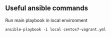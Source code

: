 ## Useful ansible commands

Run main playbook in local environment

```
ansible-playbook -i local centos7-vagrant.yml
```
